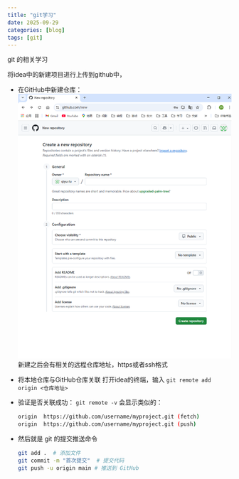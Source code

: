 ```yaml
---
title: "git学习"
date: 2025-09-29
categories: [blog]
tags: [git]
---
```


git 的相关学习
 
将idea中的新建项目进行上传到github中，
* 在GitHub中新建仓库：
    ![](/assets/images/2025-9-29-git1.png)
    新建之后会有相关的远程仓库地址，https或者ssh格式
* 将本地仓库与GitHub仓库关联
    打开idea的终端，输入 `git remote add origin <仓库地址>`

* 验证是否关联成功： `git remote -v`
    会显示类似的：

    ```bash
    origin  https://github.com/username/myproject.git (fetch)
    origin  https://github.com/username/myproject.git (push)
    ```

* 然后就是 git 的提交推送命令
    ```bash
    git add .  # 添加文件
    git commit -m "首次提交"  # 提交代码
    git push -u origin main # 推送到 GitHub
    ```